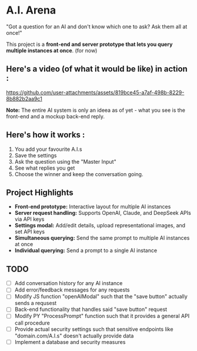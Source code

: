# A.I. Arena

"Got a question for an AI and don't know which one to ask? Ask them all at once!"

This project is a **front-end and server prototype that lets you query multiple instances at once**. (for now)

## Here's a video (of what it would be like) in action :

https://github.com/user-attachments/assets/819bce45-a7af-498b-8229-8b882b2aa9c1

**Note:** The entire AI system is only an ideea as of yet - what you see is the front-end and a mockup back-end reply.

## Here's how it works :

  1. You add your favourite A.I.s
  2. Save the settings
  3. Ask the question using the "Master Input"
  4. See what replies you get
  5. Choose the winner and keep the conversation going.

## Project Highlights

- **Front-end prototype:** Interactive layout for multiple AI instances
- **Server request handling:** Supports OpenAI, Claude, and DeepSeek APIs via API keys  
- **Settings modal:** Add/edit details, upload representational images, and set API keys  
- **Simultaneous querying:** Send the same prompt to multiple AI instances at once
- **Individual querying:** Send a prompt to a single AI instance
## TODO

- [ ] Add conversation history for any AI instance
- [ ] Add error/feedback messages for any requests
- [ ] Modify JS function "openAIModal" such that the "save button" actually sends a requsest
- [ ] Back-end functionality that handles said "save button" request
- [ ] Modify PY "ProcessPrompt" function such that it provides a general API call procedure
- [ ] Provide actual security settings such that sensitive endpoints like "domain.com/A.I.s" doesn't actually provide data
- [ ] Implement a database and security measures
